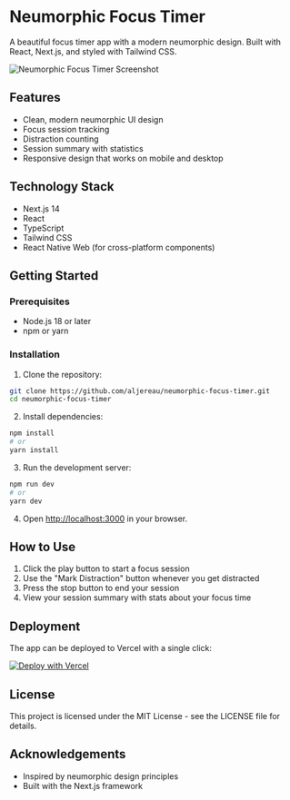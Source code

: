 # Neumorphic Focus Timer

A beautiful focus timer app with a modern neumorphic design. Built with React, Next.js, and styled with Tailwind CSS.

![Neumorphic Focus Timer Screenshot](https://github.com/aljereau/neumorphic-focus-timer/raw/main/public/screenshot.png)

## Features

- Clean, modern neumorphic UI design
- Focus session tracking
- Distraction counting
- Session summary with statistics
- Responsive design that works on mobile and desktop

## Technology Stack

- Next.js 14
- React
- TypeScript
- Tailwind CSS
- React Native Web (for cross-platform components)

## Getting Started

### Prerequisites

- Node.js 18 or later
- npm or yarn

### Installation

1. Clone the repository:
```bash
git clone https://github.com/aljereau/neumorphic-focus-timer.git
cd neumorphic-focus-timer
```

2. Install dependencies:
```bash
npm install
# or
yarn install
```

3. Run the development server:
```bash
npm run dev
# or
yarn dev
```

4. Open [http://localhost:3000](http://localhost:3000) in your browser.

## How to Use

1. Click the play button to start a focus session
2. Use the "Mark Distraction" button whenever you get distracted
3. Press the stop button to end your session
4. View your session summary with stats about your focus time

## Deployment

The app can be deployed to Vercel with a single click:

[![Deploy with Vercel](https://vercel.com/button)](https://vercel.com/new/clone?repository-url=https%3A%2F%2Fgithub.com%2Faljereau%2Fneumorphic-focus-timer)

## License

This project is licensed under the MIT License - see the LICENSE file for details.

## Acknowledgements

- Inspired by neumorphic design principles
- Built with the Next.js framework